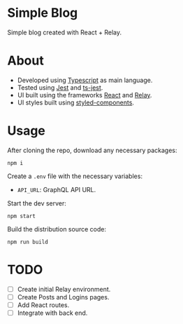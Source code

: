 # Simple Blog

Simple blog created with React + Relay.

# About

- Developed using [Typescript](https://www.typescriptlang.org/) as main language.
- Tested using [Jest](https://jestjs.io/pt-BR/) and [ts-jest](https://www.npmjs.com/package/ts-jest).
- UI built using the frameworks [React](https://reactjs.org/) and [Relay](https://relay.dev/).
- UI styles built using [styled-components](https://styled-components.com/).

# Usage

After cloning the repo, download any necessary packages:

```shell
npm i
```

Create a `.env` file with the necessary variables:

- `API_URL`: GraphQL API URL.

Start the dev server:

```shell
npm start
```

Build the distribution source code:

```shell
npm run build
```

# TODO

- [ ] Create initial Relay environment.
- [ ] Create Posts and Logins pages.
- [ ] Add React routes.
- [ ] Integrate with back end.
